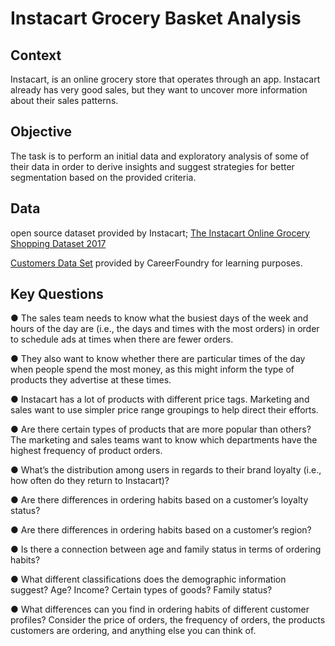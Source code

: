 # Instacart Grocery Basket Analysis

## Context

Instacart, is an online grocery store that operates
through an app. Instacart already has very good sales, but they want to uncover more
information about their sales patterns.

## Objective

The task is to perform an initial data and exploratory
analysis of some of their data in order to derive insights and suggest strategies for better
segmentation based on the provided criteria.

## Data

open source dataset provided by Instacart; [The Instacart Online Grocery Shopping Dataset
2017](https://www.instacart.com/datasets/grocery-shopping-2017)

[Customers Data Set](https://s3.amazonaws.com/coach-courses-us/public/courses/data-immersion/A4/A4_Data_Assets/customers.zip) provided by CareerFoundry for learning purposes.

## Key Questions

● The sales team needs to know what the busiest days of the week and hours of the day
  are (i.e., the days and times with the most orders) in order to schedule ads at times
  when there are fewer orders.

● They also want to know whether there are particular times of the day when people spend
  the most money, as this might inform the type of products they advertise at these times.
  
● Instacart has a lot of products with different price tags. Marketing and sales want to use
  simpler price range groupings to help direct their efforts.
  
● Are there certain types of products that are more popular than others? The marketing
  and sales teams want to know which departments have the highest frequency of product
  orders.
  
●  What’s the distribution among users in regards to their brand loyalty (i.e., how
   often do they return to Instacart)?
   
● Are there differences in ordering habits based on a customer’s loyalty status?

● Are there differences in ordering habits based on a customer’s region?

● Is there a connection between age and family status in terms of ordering habits?

● What different classifications does the demographic information suggest? Age?
  Income? Certain types of goods? Family status?

● What differences can you find in ordering habits of different customer profiles?
  Consider the price of orders, the frequency of orders, the products customers are
  ordering, and anything else you can think of.

